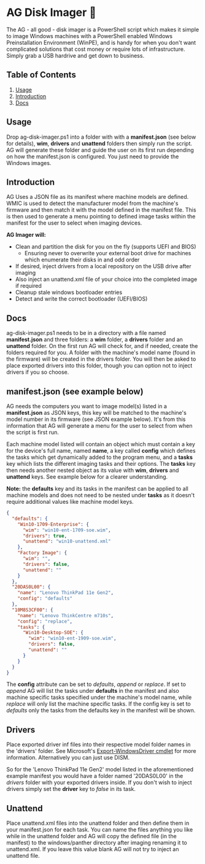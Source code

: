 # AG Disk Imager 🌄

The AG - all good - disk imager is a PowerShell script which makes it simple to image Windows machines
with a PowerShell enabled Windows Preinstallation Environment (WinPE), and is handy for when you don't want
complicated solutions that cost money or require lots of infrastructure. Simply grab a USB hardrive and get down to business.
  
## Table of Contents

1. [Usage](#Usage)
2. [Introduction](#Introduction)
3. [Docs](#Docs)

## Usage

Drop ag-disk-imager.ps1 into a folder with with a **manifest.json** (see below for details), **wim**, **drivers** and **unattend** folders then simply run the script. AG will generate these folder and guide the user on its first run depending on how the manifest.json is configured. You just need to provide the Windows images.

## Introduction

AG Uses a JSON file as its manifest where machine models are defined. WMIC is used to detect the manufacturer model from the machine's firmware and then match it with the model defined in the manifest file. This is then used to generate a menu pointing to defined image tasks within the manifest for the user to select when imaging devices.
  
**AG Imager will:**

* Clean and partition the disk for you on the fly (supports UEFI and BIOS)
  * Ensuring never to overwrite your external boot drive for machines which enumerate their disks in and odd order
* If desired, inject drivers from a local repository on the USB drive after imaging
* Also inject an unattend.xml file of your choice into the completed image if required
* Cleanup stale windows bootloader entries
* Detect and write the correct bootloader (UEFI/BIOS)

## Docs

ag-disk-imager.ps1 needs to be in a directory with a file named **manifest.json** and three folders: a **wim** folder, a **drivers** folder and an **unattend** folder. On the first run AG will check for, and if needed, create the folders required for you. A folder with the machine's model name (found in the firmware) will be created in the drivers folder. You will then be asked to place exported drivers into this folder, though you can option not to inject drivers if you so choose.
  
## manifest.json (see example below)

AG needs the computers you want to image model(s) listed in a **manifest.json** as JSON keys, this key will be matched to the machine's model number in its firmware (see JSON example below). It's from this information that AG will generate a menu for the user to select from when the script is first run.  

Each machine model listed will contain an object which must contain a key for the device's full name, named **name**, a key called **config** which defines the tasks which get dynamically added to the program menu, and a **tasks** key which lists the different imaging tasks and their options. The **tasks** key then needs another nested object as its value with **wim**, **drivers** and **unattend** keys. See example below for a clearer understanding.  

**Note:** the **defaults** key and its tasks in the manifest can be applied to all machine models and does not need to be nested under **tasks** as it doesn't require additional values like machine model keys.

```json
{
  "defaults": {
    "Win10-1709-Enterprise": {
      "wim": "win10-ent-1709-soe.wim",
      "drivers": true,
      "unattend": "win10-unattend.xml"
    },
    "Factory Image": {
      "wim": "",
      "drivers": false,
      "unattend": ""
    }
  },
  "20DAS0L00": {
    "name": "Lenovo ThinkPad 11e Gen2",
    "config": "defaults"
  },
  "10M8S3CF00": {
    "name": "Lenovo ThinkCentre m710s",
    "config": "replace",
    "tasks": {
      "Win10-Desktop-SOE": {
        "wim": "win10-ent-1909-soe.wim",
        "drivers": false,
        "unattend": ""
      }
    }
  }
}
```

The **config** attribute can be set to *defaults*, *append* or *replace*. If set to *append* AG will list the tasks under **defaults** in the manifest and also machine specific tasks specified under the machine's model name, while *replace* will only list the machine specific tasks. If the config key is set to *defaults* only the tasks from the defaults key in the manifest will be shown.  

## Drivers

Place exported driver inf files into their respective model folder names in the 'drivers' folder. See Microsoft's [Export-WindowsDriver cmdlet](https://docs.microsoft.com/en-us/powershell/module/dism/export-windowsdriver?view=win10-ps) for more information. Alternatively you can just use DISM.  
  
So for the 'Lenovo ThinkPad 11e Gen2' model listed in the aforementioned example manifest you would have a folder named '20DAS0L00' in the *drivers* folder with your exported drivers inside. If you don't wish to inject drivers simply set the **driver** key to *false* in its task.

## Unattend

Place unattend.xml files into the unattend folder and then define them in your manifest.json for each task. You can name the files anything you like while in the unattend folder and AG will copy the defined file (in the manifest) to the windows/panther directory after imaging renaming it to unattend.xml. If you leave this value blank AG will not try to inject an unattend file.